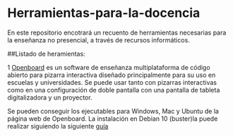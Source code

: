 # Herramientas-para-la-docencia
En este repositorio encotrará un recuento de herramientas necesarias para la enseñanza no presencial, a través de recursos informáticos.

##Listado de heramientas:

1 [Openboard](https://github.com/rentov/herramientas-para-la-docencia/issues/1) es un software de enseñanza multiplataforma de código abierto para pizarra interactiva diseñado principalmente para su uso en escuelas y universidades. Se puede usar tanto con pizarras interactivas como en una configuración de doble pantalla con una pantalla de tableta digitalizadora y un proyector.

Se pueden conseguir los ejecutables para Windows, Mac y Ubuntu de la página web de Openboard. La instalación en Debian 10 (buster)la puede realizar siguiendo la siguiente [guía](https://github.com/rentov/herramientas-para-la-docencia/issues/1)
